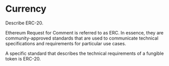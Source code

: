 # Currency

Describe ERC-20.

Ethereum Request for Comment is referred to as ERC. In essence, they are community-approved standards that are used to communicate technical specifications and requirements for particular use cases.

A specific standard that describes the technical requirements of a fungible token is ERC-20.
